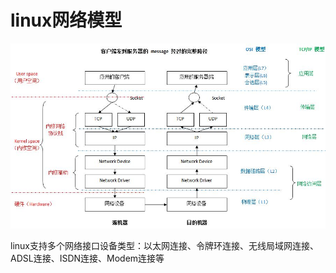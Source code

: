 # linux网络模型

![](../../img/linux_networkModel.jpg)

linux支持多个网络接口设备类型：以太网连接、令牌环连接、无线局域网连接、ADSL连接、ISDN连接、Modem连接等
